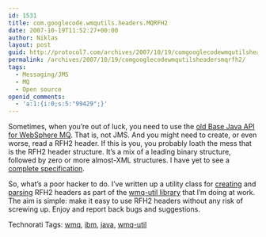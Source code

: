 ```yaml
---
id: 1531
title: com.googlecode.wmqutils.headers.MQRFH2
date: 2007-10-19T11:52:27+00:00
author: Niklas
layout: post
guid: http://protocol7.com/archives/2007/10/19/comgooglecodewmqutilsheadersmqrfh2/
permalink: /archives/2007/10/19/comgooglecodewmqutilsheadersmqrfh2/
tags:
  - Messaging/JMS
  - MQ
  - Open source
openid_comments:
  - 'a:1:{i:0;s:5:"99429";}'
---
```

<div class='microid-224f5e96dcc80af5502c90de1539c478018ed304'>
  <p>
    Sometimes, when you&#8217;re out of luck, you need to use the <a href="http://publib.boulder.ibm.com/infocenter/wmqv6/v6r0/index.jsp?topic=/com.ibm.mq.csqzak.doc/csqzak10172.htm">old Base Java API for WebSphere MQ</a>. That is, not JMS. And you might need to create, or even worse, read a RFH2 header. If this is you, you probably loath the mess that is the RFH2 header structure. It&#8217;s a mix of a leading binary structure, followed by zero or more almost-XML structures. I have yet to see a <a href="http://publib.boulder.ibm.com/infocenter/wmqv6/v6r0/topic/com.ibm.mq.csqzak.doc/csqzak10172.htm">complete specification</a>.
  </p>
  
  <p>
    So, what&#8217;s a poor hacker to do. I&#8217;ve written up a utility class for <a href="http://code.google.com/p/wmq-util/wiki/CreatingRfh2Header">creating</a> and <a href="http://code.google.com/p/wmq-util/wiki/ReadingRfh2Header">parsing</a> RFH2 headers as part of the <a href="http://code.google.com/p/wmq-util/">wmq-util library</a> that I&#8217;m doing at work. The aim is simple: make it easy to use RFH2 headers without any risk of screwing up. Enjoy and report back bugs and suggestions.
  </p>
  
  <p>
    Technorati Tags: <a class="performancingtags" href="http://technorati.com/tag/wmq" rel="tag">wmq</a>, <a class="performancingtags" href="http://technorati.com/tag/ibm" rel="tag">ibm</a>, <a class="performancingtags" href="http://technorati.com/tag/java" rel="tag">java</a>, <a class="performancingtags" href="http://technorati.com/tag/wmq-util" rel="tag">wmq-util</a>
  </p>
</div>
